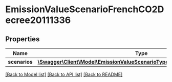 # EmissionValueScenarioFrenchCO2Decree20111336

## Properties
Name | Type | Description | Notes
------------ | ------------- | ------------- | -------------
**scenarios** | [**\Swagger\Client\Model\EmissionValueScenarioTypeFrenchCO2Decree20111336[]**](EmissionValueScenarioTypeFrenchCO2Decree20111336.md) |  | [optional] 

[[Back to Model list]](../../README.md#documentation-for-models) [[Back to API list]](../../README.md#documentation-for-api-endpoints) [[Back to README]](../../README.md)


